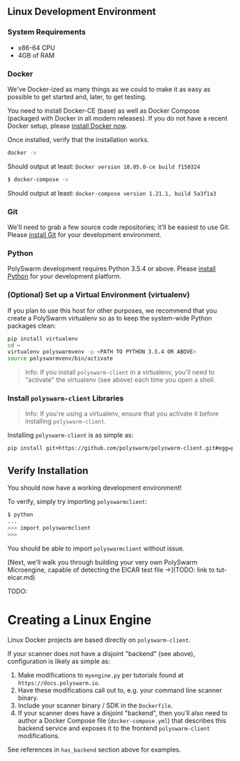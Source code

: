 ## Linux Development Environment


### System Requirements

* x86-64 CPU
* 4GB of RAM


### Docker

We've Docker-ized as many things as we could to make it as easy as possible to get started and, later, to get testing.

You need to install Docker-CE (base) as well as Docker Compose (packaged with Docker in all modern releases).
If you do not have a recent Docker setup, please [install Docker now](https://www.docker.com/community-edition).

Once installed, verify that the installation works.

```bash
docker -v
```

Should output at least: `Docker version 18.05.0-ce build f150324`

```bash
$ docker-compose -v
```

Should output at least: `docker-compose version 1.21.1, build 5a3f1a3`


### Git

We'll need to grab a few source code repositories; it'll be easiest to use Git.
Please [install Git](https://git-scm.com/book/en/v2/Getting-Started-Installing-Git) for your development environment.


### Python

PolySwarm development requires Python 3.5.4 or above.
Please [install Python](https://www.python.org/downloads/) for your development platform.


### (Optional) Set up a Virtual Environment (virtualenv)

If you plan to use this host for other purposes, we recommend that you create a PolySwarm virtualenv so as to keep the system-wide Python packages clean:

```bash
pip install virtualenv
cd ~
virtualenv polyswarmvenv -p <PATH TO PYTHON 3.5.4 OR ABOVE>
source polyswarmvenv/bin/activate
```

> Info: If you install `polyswarm-client` in a virtualenv, you'll need to "activate" the virtualenv (see above) each time you open a shell.


### Install `polyswarm-client` Libraries

> Info: If you're using a virtualenv, ensure that you activate it before installing `polyswarm-client`.

Installing `polyswarm-client` is as simple as:
```bash
pip install git+https://github.com/polyswarm/polyswarm-client.git#egg=polyswarm-client
```

## Verify Installation

You should now have a working development environment!

To verify, simply try importing `polyswarmclient`:
```bash
$ python
...
>>> import polyswarmclient
>>>
```

You should be able to import `polyswarmclient` without issue.

[Next, we'll walk you through building your very own PolySwarm Microengine, capable of detecting the EICAR test file ->](TODO: link to tut-eicar.md)

TODO: 
# Creating a Linux Engine

Linux Docker projects are based directly on `polyswarm-client`.

If your scanner does not have a disjoint "backend" (see above), configuration is likely as simple as:
1. Make modifications to `myengine.py` per tutorials found at `https://docs.polyswarm.io`.
2. Have these modifications call out to, e.g. your command line scanner binary.
3. Include your scanner binary / SDK in the `Dockerfile`.
4. If your scanner does have a disjoint "backend", then you'll also need to author a Docker Compose file (`docker-compose.yml`) that describes this backend service and exposes it to the frontend `polyswarm-client` modifications.

See references in `has_backend` section above for examples.




